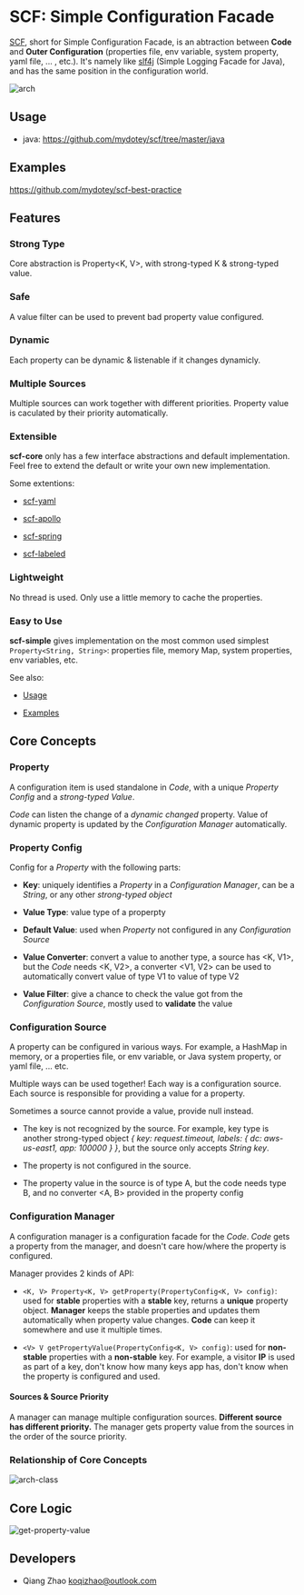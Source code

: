 # SCF: Simple Configuration Facade

[SCF](https://github.com/mydotey/scf), short for Simple Configuration Facade, is an abtraction between **Code** and **Outer Configuration** (properties file, env variable, system property, yaml file, ... , etc.). It's namely like [slf4j](https://www.slf4j.org/) (Simple Logging Facade for Java), and has the same position in the configuration world.

![arch](./resources/images/scf.png)

## Usage

- java: https://github.com/mydotey/scf/tree/master/java

## Examples

https://github.com/mydotey/scf-best-practice

## Features

### Strong Type

Core abstraction is Property<K, V>, with strong-typed K & strong-typed value.

### Safe

A value filter can be used to prevent bad property value configured.

### Dynamic

Each property can be dynamic & listenable if it changes dynamicly.

### Multiple Sources

Multiple sources can work together with different priorities. Property value is caculated by their priority automatically.

### Extensible

**scf-core** only has a few interface abstractions and default implementation. Feel free to extend the default or write your own new implementation.

Some extentions:

- [scf-yaml](https://github.com/mydotey/scf-yaml)

- [scf-apollo](https://github.com/mydotey/scf-apollo)

- [scf-spring](https://github.com/mydotey/scf-spring)

- [scf-labeled](https://github.com/mydotey/scf-labeled)

### Lightweight

No thread is used. Only use a little memory to cache the properties.

### Easy to Use

**scf-simple** gives implementation on the most common used simplest `Property<String, String>`: properties file, memory Map, system properties, env variables, etc.

See also:

- [Usage](#usage)

- [Examples](#examples)

## Core Concepts

### Property

A configuration item is used standalone in *Code*, with a unique *Property Config* and a *strong-typed Value*.

*Code* can listen the change of a *dynamic changed* property. Value of dynamic property is updated by the *Configuration Manager* automatically.

### Property Config

Config for a *Property* with the following parts:

- **Key**: uniquely identifies a *Property* in a *Configuration Manager*, can be a *String*, or any other *strong-typed object*

- **Value Type**: value type of a properpty

- **Default Value**: used when *Property* not configured in any *Configuration Source*

- **Value Converter**: convert a value to another type, a source has <K, V1>, but the *Code* needs <K, V2>, a converter <V1, V2> can be used to automatically convert value of type V1 to value of type V2

- **Value Filter**: give a chance to check the value got from the *Configuration Source*, mostly used to **validate** the value

### Configuration Source

A property can be configured in various ways. For example, a HashMap in memory, or a properties file, or env variable, or Java system property, or yaml file, ... etc.

Multiple ways can be used together! Each way is a configuration source. Each source is responsible for providing a value for a property.

Sometimes a source cannot provide a value, provide null instead.

- The key is not recognized by the source. For example, key type is another strong-typed object *{ key: request.timeout, labels: { dc: aws-us-east1, app: 100000 } }*, but the source only accepts *String key*.

- The property is not configured in the source.

- The property value in the source is of type A, but the code needs type B, and no converter <A, B> provided in the property config

### Configuration Manager

A configuration manager is a configuration facade for the *Code*. *Code* gets a property from the manager, and doesn't care how/where the property is configured.

Manager provides 2 kinds of API:

- `<K, V> Property<K, V> getProperty(PropertyConfig<K, V> config)`: used for **stable** properties with a **stable** key, returns a **unique** property object. **Manager** keeps the stable properties and updates them automatically when property value changes. **Code** can keep it somewhere and use it multiple times.

- `<V> V getPropertyValue(PropertyConfig<K, V> config)`: used for **non-stable** properties with a **non-stable** key. For example, a visitor **IP** is used as part of a key, don't know how many keys app has, don't know when the property is configured and used.

#### Sources & Source Priority

A manager can manage multiple configuration sources. **Different source has different priority.** The manager gets property value from the sources in the order of the source priority.

### Relationship of Core Concepts

![arch-class](./resources/images/scf-class.png)

## Core Logic

![get-property-value](./resources/images/get-property-value.png)

## Developers

- Qiang Zhao <koqizhao@outlook.com>
